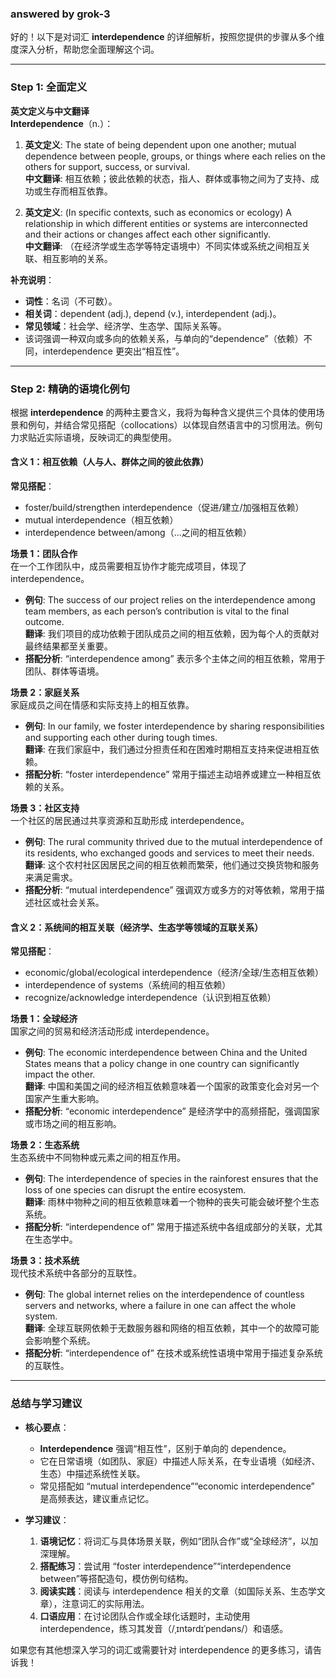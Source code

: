 ### answered by grok-3
好的！以下是对词汇 **interdependence** 的详细解析，按照您提供的步骤从多个维度深入分析，帮助您全面理解这个词。

---

### Step 1: 全面定义

**英文定义与中文翻译**  
**Interdependence**（n.）：  
1. **英文定义**: The state of being dependent upon one another; mutual dependence between people, groups, or things where each relies on the others for support, success, or survival.  
   **中文翻译**: 相互依赖；彼此依赖的状态，指人、群体或事物之间为了支持、成功或生存而相互依靠。  

2. **英文定义**: (In specific contexts, such as economics or ecology) A relationship in which different entities or systems are interconnected and their actions or changes affect each other significantly.  
   **中文翻译**: （在经济学或生态学等特定语境中）不同实体或系统之间相互关联、相互影响的关系。  

**补充说明**：  
- **词性**：名词（不可数）。  
- **相关词**：dependent (adj.), depend (v.), interdependent (adj.)。  
- **常见领域**：社会学、经济学、生态学、国际关系等。  
- 该词强调一种双向或多向的依赖关系，与单向的“dependence”（依赖）不同，interdependence 更突出“相互性”。  

---

### Step 2: 精确的语境化例句

根据 **interdependence** 的两种主要含义，我将为每种含义提供三个具体的使用场景和例句，并结合常见搭配（collocations）以体现自然语言中的习惯用法。例句力求贴近实际语境，反映词汇的典型使用。

#### 含义 1：相互依赖（人与人、群体之间的彼此依靠）
**常见搭配**：  
- foster/build/strengthen interdependence（促进/建立/加强相互依赖）  
- mutual interdependence（相互依赖）  
- interdependence between/among（…之间的相互依赖）  

**场景 1：团队合作**  
在一个工作团队中，成员需要相互协作才能完成项目，体现了 interdependence。  
- **例句**: The success of our project relies on the interdependence among team members, as each person’s contribution is vital to the final outcome.  
  **翻译**: 我们项目的成功依赖于团队成员之间的相互依赖，因为每个人的贡献对最终结果都至关重要。  
- **搭配分析**: “interdependence among” 表示多个主体之间的相互依赖，常用于团队、群体等语境。  

**场景 2：家庭关系**  
家庭成员之间在情感和实际支持上的相互依靠。  
- **例句**: In our family, we foster interdependence by sharing responsibilities and supporting each other during tough times.  
  **翻译**: 在我们家庭中，我们通过分担责任和在困难时期相互支持来促进相互依赖。  
- **搭配分析**: “foster interdependence” 常用于描述主动培养或建立一种相互依赖的关系。  

**场景 3：社区支持**  
一个社区的居民通过共享资源和互助形成 interdependence。  
- **例句**: The rural community thrived due to the mutual interdependence of its residents, who exchanged goods and services to meet their needs.  
  **翻译**: 这个农村社区因居民之间的相互依赖而繁荣，他们通过交换货物和服务来满足需求。  
- **搭配分析**: “mutual interdependence” 强调双方或多方的对等依赖，常用于描述社区或社会关系。  

#### 含义 2：系统间的相互关联（经济学、生态学等领域的互联关系）
**常见搭配**：  
- economic/global/ecological interdependence（经济/全球/生态相互依赖）  
- interdependence of systems（系统间的相互依赖）  
- recognize/acknowledge interdependence（认识到相互依赖）  

**场景 1：全球经济**  
国家之间的贸易和经济活动形成 interdependence。  
- **例句**: The economic interdependence between China and the United States means that a policy change in one country can significantly impact the other.  
  **翻译**: 中国和美国之间的经济相互依赖意味着一个国家的政策变化会对另一个国家产生重大影响。  
- **搭配分析**: “economic interdependence” 是经济学中的高频搭配，强调国家或市场之间的相互影响。  

**场景 2：生态系统**  
生态系统中不同物种或元素之间的相互作用。  
- **例句**: The interdependence of species in the rainforest ensures that the loss of one species can disrupt the entire ecosystem.  
  **翻译**: 雨林中物种之间的相互依赖意味着一个物种的丧失可能会破坏整个生态系统。  
- **搭配分析**: “interdependence of” 常用于描述系统中各组成部分的关联，尤其在生态学中。  

**场景 3：技术系统**  
现代技术系统中各部分的互联性。  
- **例句**: The global internet relies on the interdependence of countless servers and networks, where a failure in one can affect the whole system.  
  **翻译**: 全球互联网依赖于无数服务器和网络的相互依赖，其中一个的故障可能会影响整个系统。  
- **搭配分析**: “interdependence of” 在技术或系统性语境中常用于描述复杂系统的互联性。  

---

### 总结与学习建议
- **核心要点**：  
  - **Interdependence** 强调“相互性”，区别于单向的 dependence。  
  - 它在日常语境（如团队、家庭）中描述人际关系，在专业语境（如经济、生态）中描述系统性关联。  
  - 常见搭配如 “mutual interdependence”“economic interdependence” 是高频表达，建议重点记忆。  

- **学习建议**：  
  1. **语境记忆**：将词汇与具体场景关联，例如“团队合作”或“全球经济”，以加深理解。  
  2. **搭配练习**：尝试用 “foster interdependence”“interdependence between”等搭配造句，模仿例句结构。  
  3. **阅读实践**：阅读与 interdependence 相关的文章（如国际关系、生态学文章），注意词汇的实际用法。  
  4. **口语应用**：在讨论团队合作或全球化话题时，主动使用 interdependence，练习其发音（/ˌɪntərdɪˈpendəns/）和语感。  

如果您有其他想深入学习的词汇或需要针对 interdependence 的更多练习，请告诉我！